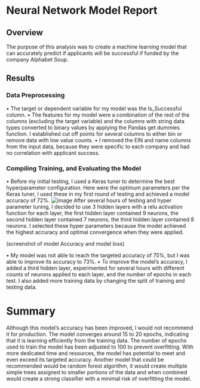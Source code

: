 # Neural Network Model Report

## Overview
The purpose of this analysis was to create a machine learning model that can accurately predict if applicants will be successful if funded by the company Alphabet Soup.

## Results

### Data Preprocessing 
•	The target or dependent variable for my model was the Is_Successful column.
•	The features for my model were a combination of the rest of the columns (excluding the target variable) and the columns with string data types converted to binary values by applying the Pandas get dummies function. I established cut off points for several columns to either bin or remove data with low value counts.
•	I removed the EIN and name columns from the input data, because they were specific to each company and had no correlation with applicant success.

### Compiling Training, and Evaluating the Model
•	Before my initial testing, I used a Keras tuner to determine the best hyperparameter configuration. Here were the optimum parameters per the Keras tuner, I used these in my first round of testing and achieved a model accuracy of 72%.
![image](https://github.com/TZDSGeek/Deep-Learning-Challenge/assets/137857956/781c5e48-a163-4787-a415-516797377d87)
After several hours of testing and hyper parameter tuning, I decided to use 3 hidden layers with a relu activation function for each layer, the first hidden layer contained 9 neurons, the second hidden layer contained 7 neurons, the third hidden layer contained 8 neurons. I selected these hyper parameters because the model achieved the highest accuracy and optimal convergence when they were applied. 

(screenshot of model Accuracy and model loss)

•	My model was not able to reach the targeted accuracy of 75%, but I was able to improve its accuracy to 73%.
•	To improve the model’s accuracy, I added a third hidden layer, experimented for several hours with different counts of neurons applied to each layer, and the number of epochs in each test. I also added more training data by changing the split of training and testing data.
# Summary
Although this model’s accuracy has been improved, I would not recommend it for production. The model converges around 15 to 20 epochs, indicating that it is learning efficiently from the training data. The number of epochs used to train the model has been adjusted to 100 to prevent overfitting. With more dedicated time and resources, the model has potential to meet and even exceed its targeted accuracy. Another model that could be recommended would be random forest algorithm, it would create multiple simple trees assigned to smaller portions of the data and when combined would create a strong classifier with a minimal risk of overfitting the model.
